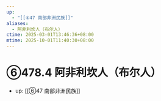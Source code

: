 ```yaml
---
up:
  - "[[⑥47 南部非洲民族]]"
aliases:
  - 阿非利坎人（布尔人）
ctime: 2025-03-01T13:46:36+08:00
mtime: 2025-10-01T11:40:30+08:00
---
```


# ⑥478.4 阿非利坎人（布尔人）

- up: [[⑥47 南部非洲民族]]
